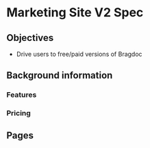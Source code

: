 # Marketing Site V2 Spec

## Objectives

- Drive users to free/paid versions of Bragdoc

## Background information

### Features

### Pricing

## Pages
